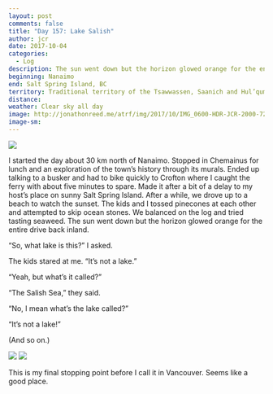 ```yaml
---
layout: post
comments: false
title: "Day 157: Lake Salish"
author: jcr
date: 2017-10-04
categories:
  - Log
description: The sun went down but the horizon glowed orange for the entire drive back inland.
beginning: Nanaimo
end: Salt Spring Island, BC
territory: Traditional territory of the Tsawwassen, Saanich and Hul’qumi’num Treaty Group
distance: 
weather: Clear sky all day
image: http://jonathonreed.me/atrf/img/2017/10/IMG_0600-HDR-JCR-2000-72-web.jpg
image-sm:
---
```


<img src="http://jonathonreed.me/atrf/img/2017/10/IMG_0623-JCR-2000-72-web.jpg">

I started the day about 30 km north of Nanaimo. Stopped in Chemainus for lunch and an exploration of the town’s history through its murals. Ended up talking to a busker and had to bike quickly to Crofton where I caught the ferry with about five minutes to spare. Made it after a bit of a delay to my host’s place on sunny Salt Spring Island. After a while, we drove up to a beach to watch the sunset. The kids and I tossed pinecones at each other and attempted to skip ocean stones. We balanced on the log and tried tasting seaweed. The sun went down but the horizon glowed orange for the entire drive back inland.

“So, what lake is this?” I asked.

The kids stared at me. “It’s not a lake.”

“Yeah, but what’s it called?”

“The Salish Sea,” they said.

“No, I mean what’s the lake called?”

“It’s not a lake!”

(And so on.) 

<img src="http://jonathonreed.me/atrf/img/2017/10/IMG_0589-JCR-2000-72-web.jpg">

<img src="http://jonathonreed.me/atrf/img/2017/10/IMG_0652-JCR-2000-72-web.jpg">

This is my final stopping point before I call it in Vancouver. Seems like a good place.